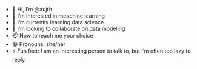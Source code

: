 - 👋 Hi, I’m @aujrh
- 👀 I’m interested in meachine learning
- 🌱 I’m currently learning data science
- 💞️ I’m looking to collaborate on data modeling
- 📫 How to reach me your choice
- 😄 Pronouns: she/her
- ⚡ Fun fact: I am an interesting person to talk to, but I’m often too lazy to reply.

<!---
aujrh/aujrh is a ✨ special ✨ repository because its `README.md` (this file) appears on your GitHub profile.
You can click the Preview link to take a look at your changes.
--->
